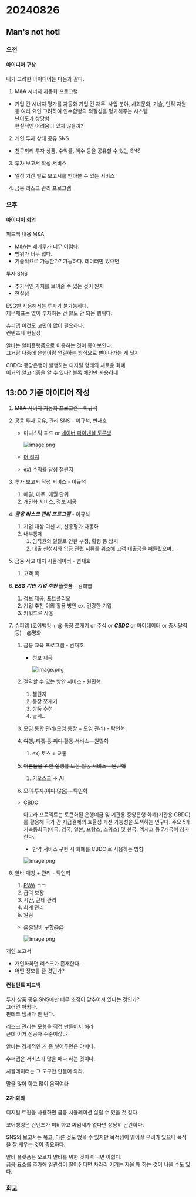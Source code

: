 # 20240826
## Man's not hot!

### 오전
#### 아이디어 구상
내가 고려한 아이디어는 다음과 같다.  

1. M&A 시너지 자동화 프로그램
  - 기업 간 시너지 평가를 자동화
  기업 간 재무, 사업 분야, 사회문화, 기술, 인적 자원 등 여러 요인 고려하여 인수합병의 적절성을 평가해주는 시스템  
  난이도가 상당함  
  현실적인 어려움이 있지 않을까?
2. 개인 투자 상태 공유 SNS
  - 친구끼리 투자 상품, 수익률, 액수 등을 공유할 수 있는 SNS
3. 투자 보고서 작성 서비스
  - 일정 기간 별로 보고서를 받아볼 수 있는 서비스
4. 금융 리스크 관리 프로그램



### 오후
#### 아이디어 회의
피드백 내용
M&A
- M&A는 레베루가 너무 어렵다.  
- 범위가 너무 넓다.
- 기술적으로 가능한가? 가능하다. 데이터만 있으면

투자 SNS
- 추가적인 가치를 보여줄 수 있는 것이 뭔지
- 현실성


ESG만 사용해서는 투자가 불가능하다.  
제무제표는 없이 투자하는 건 말도 안 되는 행위다.  

슈퍼앱
이것도 고민이 많이 필요하다.  
컨텐츠나 현실성  

알바는 알바플랫폼으로 이용하는 것이 좋아보인다.  
그거랑 나중에 은행이랑 연결하는 방식으로 뻗어나가는 게 낫지  


CBDC: 중앙은행이 발행하는 디지털 형태의 새로운 화폐  
이거의 알고리즘을 알 수 있나?
블록 체인만 사용하네




## 13:00 기준 아이디어 작성

1. ~~M&A 시너지 자동화 프로그램 - 이규석~~
2. 공동 투자 공유, 관리 SNS - 이규석, 변재호
    - 미니스탁 피드 or [네이버 파이낸셜 토론방](https://finance.naver.com/item/board_read.naver?code=005930&nid=287147062&st=&sw=&page=1)
        
        ![image.png](https://prod-files-secure.s3.us-west-2.amazonaws.com/3e3316a3-9df1-473e-8ee0-3ec28350dff3/d71c040b-e0e5-4e01-8d49-e6e14f275773/image.png)
        
    - [더 리치](https://www.therich.io/about)
    - ex) 수익률 달성 챌린지
3. 투자 보고서 작성 서비스 - 이규석
    1. 매일, 매주, 매월 단위
    2. 개인화 서비스, 정보 제공
4. ***금융 리스크 관리 프로그램*** - 이규석
    1. 기업 대상 여신 시, 신용평가 자동화
    2. 내부통제
        1. 임직원의 일탈로 인한 부정, 횡령 등 방지
        2. 대출 신청서와 입금 관련 서류를 위조해 고객 대출금을 빼돌렸으며…
5. 금융 사고 대처 시뮬레이터 - 변재호
    1. 고객 쪽
6. ***ESG 기반 기업 추천* 플랫폼** - 김해엽
    1. 정보 제공, 포트폴리오
    2. 기업 추천 이외 활용 방안  ex. 건강한 기업
    3. 키워드로 사용
7.  슈퍼앱 (코어뱅킹 + @ 통장 쪼개기 or 주식 or ***CBDC*** or 마이데이터 or 증시달력 등) - @명화 
    1. 금융 교육 프로그램 - 변재호
        - 정보 제공
            
            ![image.png](https://prod-files-secure.s3.us-west-2.amazonaws.com/3e3316a3-9df1-473e-8ee0-3ec28350dff3/0d2b2e99-15f5-424c-8766-22bc3a9fe078/image.png)
            
    2. 절약할 수 있는 방안 서비스 - 원민혁
        1. 챌린지
        2. 통장 쪼개기
        3. 상품 추천
        4. 글쎄..
    3. 모임 통합 관리(모임 통장 + 모임 관리) - 탁인혁
    4. ~~여행, 티켓 등 취미 활동 서비스 - 원민혁~~
        1. ex) 토스 + 교통
    5. ~~어른들을 위한 실생활 도움 활동 서비스 - 원민혁~~
        1. 키오스크 ⇒ AI
    6. ~~모의 투자(이미 많음) - 탁인혁~~
    - [CBDC](https://www.bok.or.kr/portal/bbs/P0000559/view.do?nttId=10077218&menuNo=200690&pageIndex=1)
        
        아고라 프로젝트는 토큰화된 은행예금 및 기관용 중앙은행 화폐(기관용 CBDC)를 활용해 국가 간 지급결제의 효율성 개선 가능성을 모색하는 연구다. 주요 5개 기축통화국(미국, 영국, 일본, 프랑스, 스위스) 및 한국, 멕시코 등 7개국이 참가한다.
        
        - 만약 서비스 구현 시 화폐를 CBDC 로 사용하는 방향
        
        ![image.png](https://prod-files-secure.s3.us-west-2.amazonaws.com/3e3316a3-9df1-473e-8ee0-3ec28350dff3/ff112c9a-4090-4889-9217-4fefbf1627d3/image.png)
        
8. 알바 매칭 + 관리 - 탁인혁
    1. [PWA](https://yozm.wishket.com/magazine/detail/1969/) ㄱㄱ
    2. 급여 보장
    3. 시간, 근태 관리
    4. 회계 관리
    5. 알림
    - @@알바 구함@@
        
        ![image.png](https://prod-files-secure.s3.us-west-2.amazonaws.com/3e3316a3-9df1-473e-8ee0-3ec28350dff3/3aa04c22-49b2-4842-9126-64c0b6be40f1/image.png)

개인 보고서
- 개인화하면 리스크가 존재한다.
- 어떤 정보를 줄 것인가? 


#### 컨설턴트 피드백
투자 상품 공유 SNS에만 너무 초점이 맞추어져 있다는 것인가?  
그러면 아쉽다.  
핀테크 냄새가 안 난다.  

리스크 관리는 모형을 직접 만들어서 해라  
근데 이거 전공자 수준이잖냐  

알바는 경제적인 거 좀 넣어두면은 야미다.  

수퍼앱은 서비스가 많을 때나 하는 것이다.  

시물레이터는 그 도구만 만들어 와라.  

말을 많이 하고 많이 움직여라  

#### 2차 회의
디지털 트윈을 사용하면 금융 시뮬레이션 살릴 수 있을 것 같다.  

코어뱅킹은 컨텐츠가 미비하고 짜임새가 없다면 상당히 곤란하다.

SNS와 보고서는 묶고, 다른 것도 얹을 수 있지만 목적성이 떨어질 우려가 있으니 목적을 잘 세우는 것이 중요하다.  

알바 플랫폼은 오로지 알바를 위한 것이 아니면 아쉽다.  
금융 요소를 추가해 일관성이 떨어진다면 차라리 이거는 자율 때 하는 것이 나을 수도 있다.

### 회고
